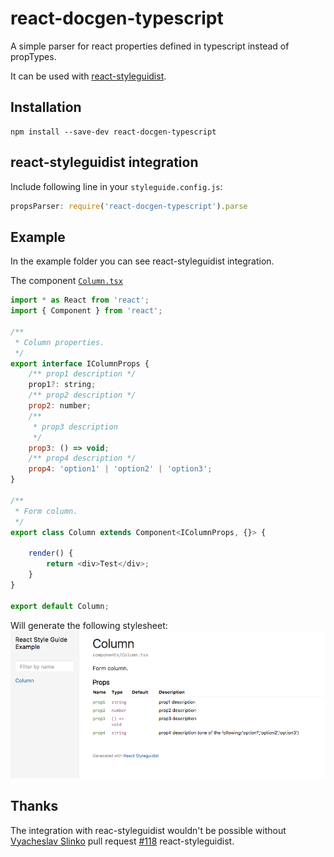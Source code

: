 # react-docgen-typescript

A simple parser for react properties defined in typescript instead of propTypes. 

It can be used with [react-styleguidist](https://github.com/sapegin/react-styleguidist).

## Installation 

```
npm install --save-dev react-docgen-typescript
```

## react-styleguidist integration

Include following line in your `styleguide.config.js`:

```javascript
propsParser: require('react-docgen-typescript').parse
```
## Example

In the example folder you can see react-styleguidist integration.

The component [`Column.tsx`](./example/react-styleguidist-example/components/Column.tsx)

```javascript
import * as React from 'react';
import { Component } from 'react';

/**
 * Column properties.
 */
export interface IColumnProps {
	/** prop1 description */
    prop1?: string;
	/** prop2 description */
    prop2: number;
	/** 
     * prop3 description 
     */
    prop3: () => void;
	/** prop4 description */
    prop4: 'option1' | 'option2' | 'option3';
}

/**
 * Form column.
 */
export class Column extends Component<IColumnProps, {}> {
    
    render() {
        return <div>Test</div>;
    }            
}

export default Column;
```

Will generate the following stylesheet:
![Stylesheet example](./stylesheet-example.png "Stylesheet example")


## Thanks
The integration with reac-styleguidist wouldn't be possible without [Vyacheslav Slinko](https://github.com/vslinko) pull request [#118](https://github.com/sapegin/react-styleguidist/pull/118) react-styleguidist.
